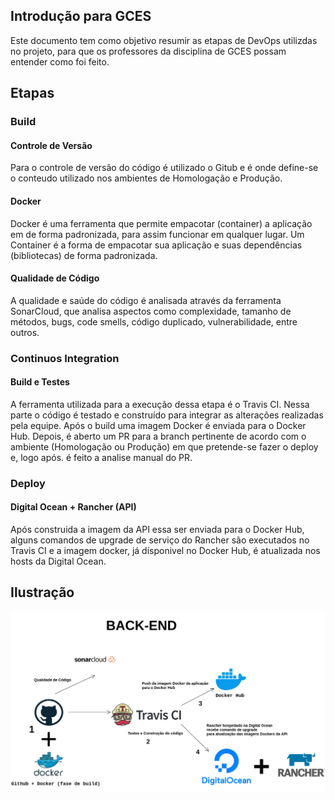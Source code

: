 ## Introdução para GCES
Este documento tem como objetivo resumir as etapas de DevOps utilizdas no projeto, para que os professores da disciplina de GCES possam entender como foi feito.

## Etapas

### Build
#### Controle de Versão
Para o controle de versão do código é utilizado o Gitub e é onde define-se o conteudo utilizado nos ambientes de Homologação e Produção.

#### Docker
Docker é uma ferramenta que permite empacotar (container) a aplicação em de forma padronizada, para assim funcionar em qualquer lugar. Um Container é a forma de empacotar sua aplicação e suas dependências (bibliotecas) de forma padronizada. 

#### Qualidade de Código
A qualidade e saúde do código é analisada através da ferramenta SonarCloud, que analisa aspectos como complexidade, tamanho de métodos, bugs, code smells, código duplicado, vulnerabilidade, entre outros.

### Continuos Integration
#### Build e Testes
A ferramenta utilizada para a execução dessa etapa é o Travis CI. Nessa parte o código é testado e construído para integrar as alterações realizadas pela equipe. 
Após o build uma imagem Docker é enviada para o Docker Hub. Depois, é aberto um PR para a branch pertinente de acordo com o ambiente (Homologação ou Produção) em que pretende-se fazer o deploy e, logo após. é feito a analise manual do PR.

### Deploy

#### Digital Ocean + Rancher (API)
Após construida a imagem da API essa ser enviada para o Docker Hub, alguns comandos de upgrade de serviço do Rancher são executados no Travis CI e a imagem docker, já dísponivel no Docker Hub,
é atualizada nos hosts da Digital Ocean.

## Ilustração

[![Devops](.github/img/deploy.png)](.github/img/deploy.png)